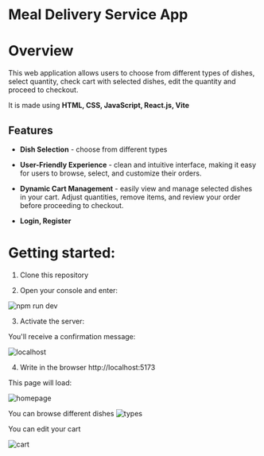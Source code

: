 # Meal Delivery Service App

<h1>Overview</h1>

This web application allows users to choose from different  types of dishes, select quantity, check cart with selected dishes, edit the quantity and proceed to checkout. 

It is made using **HTML, CSS, JavaScript, React.js, Vite**

<h2>Features</h2>

- **Dish Selection** - choose from different types

- **User-Friendly Experience** - clean and intuitive interface, making it easy for users to browse, select, and customize their orders.
  
- **Dynamic Cart Management** - easily view and manage selected dishes in your cart. Adjust quantities, remove items, and review your order before proceeding to checkout.
  
- **Login, Register** 


<h1>Getting started:</h1>

1. Clone this repository

2. Open your console and enter:

![npm run dev](https://github.com/bogdangeorgievv/Meal-delivery-service-app/assets/140177649/66ed9e00-f4b4-4a82-bb4c-d18e08bd6cce)

3. Activate the server:

You'll receive a confirmation message:

![localhost](https://github.com/bogdangeorgievv/Meal-delivery-service-app/assets/140177649/356180f6-b8eb-4d41-a794-bf74bd8ca0d4)

4. Write in the browser  http://localhost:5173

This page will load:

![homepage](https://github.com/bogdangeorgievv/Meal-delivery-service-app/assets/140177649/c1035853-5402-4c1e-a777-6138cc9a0637)

You can browse different dishes
![types](https://github.com/bogdangeorgievv/Meal-delivery-service-app/assets/140177649/fa4f283f-50bf-468b-9179-c67b0110d965)

You can edit your cart

![cart](https://github.com/bogdangeorgievv/Meal-delivery-service-app/assets/140177649/dff9499c-6cf0-4b61-822f-d792c221077a)
